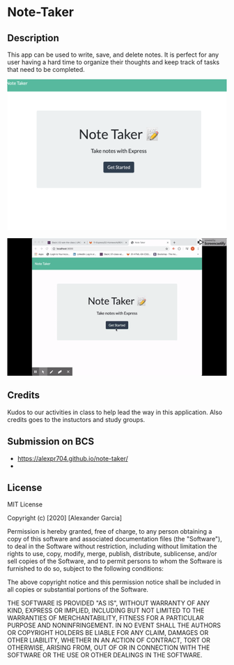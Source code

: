 # Note-Taker

## Description

This app can be used to write, save, and delete notes. It is perfect for any user having a hard time to organize their thoughts and keep track of tasks that need to be completed.

![screenshot of the app](Images/app.png)

![screenshot of the code](Images/gif.gif)




## Credits
Kudos to our activities in class to help lead the way in this application. Also credits goes to the instuctors and study groups.

## Submission on BCS

* https://alexpr704.github.io/note-taker/
* 

## License
MIT License

Copyright (c) [2020] [Alexander Garcia]

Permission is hereby granted, free of charge, to any person obtaining a copy
of this software and associated documentation files (the "Software"), to deal
in the Software without restriction, including without limitation the rights
to use, copy, modify, merge, publish, distribute, sublicense, and/or sell
copies of the Software, and to permit persons to whom the Software is
furnished to do so, subject to the following conditions:

The above copyright notice and this permission notice shall be included in all
copies or substantial portions of the Software.

THE SOFTWARE IS PROVIDED "AS IS", WITHOUT WARRANTY OF ANY KIND, EXPRESS OR
IMPLIED, INCLUDING BUT NOT LIMITED TO THE WARRANTIES OF MERCHANTABILITY,
FITNESS FOR A PARTICULAR PURPOSE AND NONINFRINGEMENT. IN NO EVENT SHALL THE
AUTHORS OR COPYRIGHT HOLDERS BE LIABLE FOR ANY CLAIM, DAMAGES OR OTHER
LIABILITY, WHETHER IN AN ACTION OF CONTRACT, TORT OR OTHERWISE, ARISING FROM,
OUT OF OR IN CONNECTION WITH THE SOFTWARE OR THE USE OR OTHER DEALINGS IN THE
SOFTWARE.